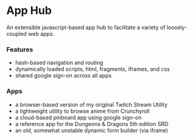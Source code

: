 # App Hub
An extensible javascript-based app hub to facilitate a variety of loosely-coupled web apps.

### Features
- hash-based navigation and routing
- dynamically loaded scripts, html, fragments, iframes, and css
- shared google sign-on across all apps

### Apps
- a browser-based version of my original Twitch Stream Utility
- a lightweight utility to browse anime from Crunchyroll
- a cloud-based pinboard app using google sign-on
- a reference app for the Dungeons & Dragons 5th edition SRD
- an old, somewhat unstable dynamic form builder (via iframe)
